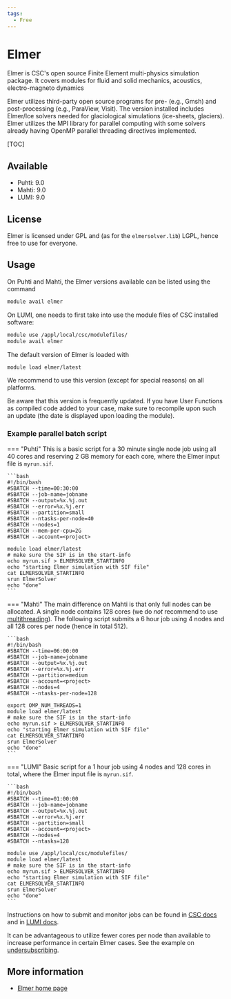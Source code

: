 ```yaml
---
tags:
  - Free
---
```


# Elmer

Elmer is CSC's open source Finite Element multi-physics simulation package. It covers modules for fluid and solid mechanics,
acoustics, electro-magneto dynamics

Elmer utilizes third-party open source programs for pre- (e.g., Gmsh) and post-processing (e.g., ParaView, Visit).
The version installed includes Elmer/Ice solvers needed for glaciological simulations (ice-sheets, glaciers).
Elmer utilizes the MPI library for parallel computing with some solvers already having OpenMP parallel threading
directives implemented.

[TOC]

## Available

- Puhti: 9.0
- Mahti: 9.0
- LUMI: 9.0

## License

Elmer is licensed under GPL and (as for the `elmersolver.lib`) LGPL, hence free to use for everyone.

## Usage

On Puhti and Mahti, the Elmer versions available can be listed using the command

```bash
module avail elmer
```

On LUMI, one needs to first take into use the module files of CSC installed software:

```bash
module use /appl/local/csc/modulefiles/
module avail elmer
```

The default version of Elmer is loaded with

```bash
module load elmer/latest
```

We recommend to use this version (except for special reasons) on all platforms.

Be aware that this version is frequently updated. If you have User Functions as compiled code added to your case, make sure to recompile upon such an update (the date is displayed upon loading the module).

### Example parallel batch script

=== "Puhti"
    This is a basic script for a 30 minute single node job using all 40 cores and reserving 2 GB memory for each core, where the Elmer input file is `myrun.sif`.

    ```bash
    #!/bin/bash 
    #SBATCH --time=00:30:00
    #SBATCH --job-name=jobname
    #SBATCH --output=%x.%j.out
    #SBATCH --error=%x.%j.err
    #SBATCH --partition=small
    #SBATCH --ntasks-per-node=40
    #SBATCH --nodes=1
    #SBATCH --mem-per-cpu=2G
    #SBATCH --account=<project>

    module load elmer/latest
    # make sure the SIF is in the start-info
    echo myrun.sif > ELMERSOLVER_STARTINFO
    echo "starting Elmer simulation with SIF file"
    cat ELMERSOLVER_STARTINFO
    srun ElmerSolver
    echo "done"
    ```

=== "Mahti"
    The main difference on Mahti is that only full nodes can be allocated. A single node contains 128 cores (we do _not_ recommend to use [multithreading](../computing/running/creating-job-scripts-mahti.md#hybrid-batch-jobs-with-simultaneous-multithreading-smt)). The following script submits a 6 hour job using 4 nodes and all 128 cores per node (hence in total 512).

    ```bash
    #!/bin/bash 
    #SBATCH --time=06:00:00
    #SBATCH --job-name=jobname
    #SBATCH --output=%x.%j.out
    #SBATCH --error=%x.%j.err
    #SBATCH --partition=medium
    #SBATCH --account=<project>
    #SBATCH --nodes=4
    #SBATCH --ntasks-per-node=128

    export OMP_NUM_THREADS=1
    module load elmer/latest
    # make sure the SIF is in the start-info
    echo myrun.sif > ELMERSOLVER_STARTINFO
    echo "starting Elmer simulation with SIF file"
    cat ELMERSOLVER_STARTINFO
    srun ElmerSolver
    echo "done"
    ```

=== "LUMI"
    Basic script for a 1 hour job using 4 nodes and 128 cores in total, where the Elmer input file is `myrun.sif`.

    ```bash
    #!/bin/bash 
    #SBATCH --time=01:00:00
    #SBATCH --job-name=jobname
    #SBATCH --output=%x.%j.out
    #SBATCH --error=%x.%j.err
    #SBATCH --partition=small
    #SBATCH --account=<project>
    #SBATCH --nodes=4
    #SBATCH --ntasks=128

    module use /appl/local/csc/modulefiles/
    module load elmer/latest
    # make sure the SIF is in the start-info
    echo myrun.sif > ELMERSOLVER_STARTINFO
    echo "starting Elmer simulation with SIF file"
    cat ELMERSOLVER_STARTINFO
    srun ElmerSolver
    echo "done"
    ```    

Instructions on how to submit and monitor jobs can be found in [CSC docs](../computing/running/submitting-jobs.md) and in [LUMI docs](https://docs.lumi-supercomputer.eu/runjobs/scheduled-jobs/slurm-quickstart/).

It can be advantageous to utilize fewer cores per node than available to increase performance in certain Elmer cases. See the example on [undersubscribing](../computing/running/creating-job-scripts-mahti.md#undersubscribing-nodes).

## More information

- [Elmer home page](https://www.elmerfem.org)
